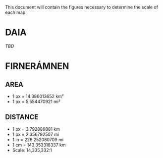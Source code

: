 This document will contain the figures necessary to determine the scale of each map.

# DAIA

*TBD*

# FIRNERÁMNEN

## AREA

* 1 px = 14.386013652 km²
* 1 px = 5.554470921 mi²

## DISTANCE

* 1 px = 3.792889881 km
* 1 px = 2.356792507 mi
* 1 in = 226.252080709 mi
* 1 cm = 143.353318337 km
* Scale: 14,335,332:1